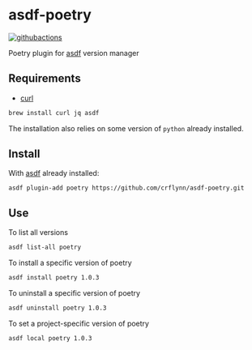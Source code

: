 # asdf-poetry

[![githubactions](https://github.com/crflynn/asdf-poetry/workflows/build/badge.svg)](https://github.com/crflynn/asdf-poetry/actions)

Poetry plugin for [asdf](https://github.com/asdf-vm/asdf) version manager

## Requirements

* [curl](https://curl.haxx.se/)

```bash
brew install curl jq asdf
```

The installation also relies on some version of `python` already installed.

## Install

With [asdf](https://asdf-vm.com/) already installed:

```
asdf plugin-add poetry https://github.com/crflynn/asdf-poetry.git
```

## Use

To list all versions

```bash
asdf list-all poetry
```

To install a specific version of poetry

```bash
asdf install poetry 1.0.3
```

To uninstall a specific version of poetry

```bash
asdf uninstall poetry 1.0.3
```

To set a project-specific version of poetry

```bash
asdf local poetry 1.0.3
```
